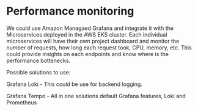 # Performance monitoring

We could use Amazon Managaed Grafana and integrate it with the Microservices deployed in the AWS EKS cluster. Each individual microservices will have their own project dashboard and monitor the number of requests, how long each request took, CPU, memory, etc. This could provide insights on each endpoints and know where is the performance bottenecks.

Possible solutions to use:

Grafana Loki - This could be use for backend logging.

Grafana Tempo - All in one solutions default Grafana features, Loki and Prometheus
